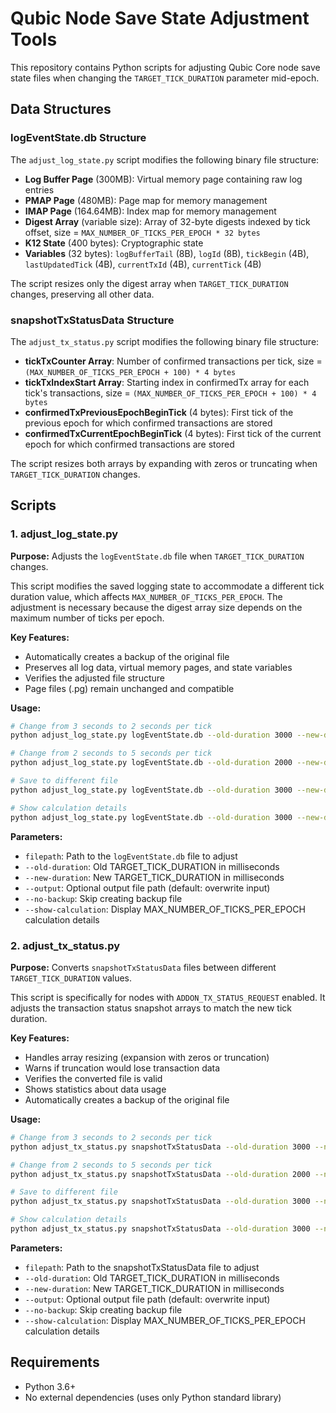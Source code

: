 # Qubic Node Save State Adjustment Tools

This repository contains Python scripts for adjusting Qubic Core node save state files when changing the `TARGET_TICK_DURATION` parameter mid-epoch.

## Data Structures

### logEventState.db Structure
The `adjust_log_state.py` script modifies the following binary file structure:
- **Log Buffer Page** (300MB): Virtual memory page containing raw log entries
- **PMAP Page** (480MB): Page map for memory management  
- **IMAP Page** (164.64MB): Index map for memory management
- **Digest Array** (variable size): Array of 32-byte digests indexed by tick offset, size = `MAX_NUMBER_OF_TICKS_PER_EPOCH * 32 bytes`
- **K12 State** (400 bytes): Cryptographic state
- **Variables** (32 bytes): `logBufferTail` (8B), `logId` (8B), `tickBegin` (4B), `lastUpdatedTick` (4B), `currentTxId` (4B), `currentTick` (4B)

The script resizes only the digest array when `TARGET_TICK_DURATION` changes, preserving all other data.

### snapshotTxStatusData Structure  
The `adjust_tx_status.py` script modifies the following binary file structure:
- **tickTxCounter Array**: Number of confirmed transactions per tick, size = `(MAX_NUMBER_OF_TICKS_PER_EPOCH + 100) * 4 bytes`
- **tickTxIndexStart Array**: Starting index in confirmedTx array for each tick's transactions, size = `(MAX_NUMBER_OF_TICKS_PER_EPOCH + 100) * 4 bytes`
- **confirmedTxPreviousEpochBeginTick** (4 bytes): First tick of the previous epoch for which confirmed transactions are stored
- **confirmedTxCurrentEpochBeginTick** (4 bytes): First tick of the current epoch for which confirmed transactions are stored

The script resizes both arrays by expanding with zeros or truncating when `TARGET_TICK_DURATION` changes.

## Scripts

### 1. adjust_log_state.py

**Purpose:** Adjusts the `logEventState.db` file when `TARGET_TICK_DURATION` changes.

This script modifies the saved logging state to accommodate a different tick duration value, which affects `MAX_NUMBER_OF_TICKS_PER_EPOCH`. The adjustment is necessary because the digest array size depends on the maximum number of ticks per epoch.

**Key Features:**
- Automatically creates a backup of the original file
- Preserves all log data, virtual memory pages, and state variables
- Verifies the adjusted file structure
- Page files (.pg) remain unchanged and compatible

**Usage:**
```bash
# Change from 3 seconds to 2 seconds per tick
python adjust_log_state.py logEventState.db --old-duration 3000 --new-duration 2000

# Change from 2 seconds to 5 seconds per tick  
python adjust_log_state.py logEventState.db --old-duration 2000 --new-duration 5000

# Save to different file
python adjust_log_state.py logEventState.db --old-duration 3000 --new-duration 2000 --output adjusted.db

# Show calculation details
python adjust_log_state.py logEventState.db --old-duration 3000 --new-duration 2000 --show-calculation
```

**Parameters:**
- `filepath`: Path to the `logEventState.db` file to adjust
- `--old-duration`: Old TARGET_TICK_DURATION in milliseconds
- `--new-duration`: New TARGET_TICK_DURATION in milliseconds  
- `--output`: Optional output file path (default: overwrite input)
- `--no-backup`: Skip creating backup file
- `--show-calculation`: Display MAX_NUMBER_OF_TICKS_PER_EPOCH calculation details

### 2. adjust_tx_status.py

**Purpose:** Converts `snapshotTxStatusData` files between different `TARGET_TICK_DURATION` values.

This script is specifically for nodes with `ADDON_TX_STATUS_REQUEST` enabled. It adjusts the transaction status snapshot arrays to match the new tick duration.

**Key Features:**
- Handles array resizing (expansion with zeros or truncation)
- Warns if truncation would lose transaction data
- Verifies the converted file is valid
- Shows statistics about data usage
- Automatically creates a backup of the original file

**Usage:**
```bash
# Change from 3 seconds to 2 seconds per tick
python adjust_tx_status.py snapshotTxStatusData --old-duration 3000 --new-duration 2000

# Change from 2 seconds to 5 seconds per tick
python adjust_tx_status.py snapshotTxStatusData --old-duration 2000 --new-duration 5000

# Save to different file
python adjust_tx_status.py snapshotTxStatusData --old-duration 3000 --new-duration 2000 --output adjusted.db

# Show calculation details
python adjust_tx_status.py snapshotTxStatusData --old-duration 3000 --new-duration 2000 --show-calculation
```

**Parameters:**
- `filepath`: Path to the snapshotTxStatusData file to adjust
- `--old-duration`: Old TARGET_TICK_DURATION in milliseconds
- `--new-duration`: New TARGET_TICK_DURATION in milliseconds
- `--output`: Optional output file path (default: overwrite input)
- `--no-backup`: Skip creating backup file
- `--show-calculation`: Display MAX_NUMBER_OF_TICKS_PER_EPOCH calculation details

## Requirements

- Python 3.6+
- No external dependencies (uses only Python standard library)